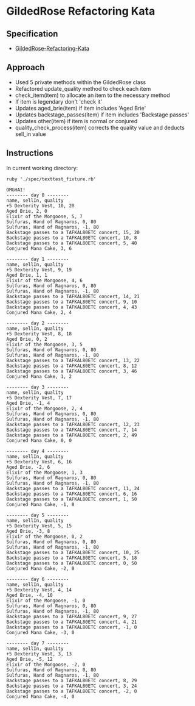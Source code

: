 # GildedRose Refactoring Kata

## Specification
* [GildedRose-Refactoring-Kata](https://github.com/emilybache/GildedRose-Refactoring-Kata/blob/master/README.md)

## Approach
* Used 5 private methods within the GildedRose class
* Refactored update_quality method to check each item
* check_item(item) to allocate an item to the necessary method
* If item is legendary don't 'check it'
* Updates aged_brie(item) if item includes 'Aged Brie'
* Updates backstage_passes(item) if item includes 'Backstage passes'
* Updates other(item) if item is normal or conjured
* quality_check_process(item) corrects the quality value and deducts sell_in value

## Instructions
In current working directory:
```
ruby './spec/texttest_fixture.rb'
```

```
OMGHAI!
-------- day 0 --------
name, sellIn, quality
+5 Dexterity Vest, 10, 20
Aged Brie, 2, 0
Elixir of the Mongoose, 5, 7
Sulfuras, Hand of Ragnaros, 0, 80
Sulfuras, Hand of Ragnaros, -1, 80
Backstage passes to a TAFKAL80ETC concert, 15, 20
Backstage passes to a TAFKAL80ETC concert, 10, 8
Backstage passes to a TAFKAL80ETC concert, 5, 40
Conjured Mana Cake, 3, 6

-------- day 1 --------
name, sellIn, quality
+5 Dexterity Vest, 9, 19
Aged Brie, 1, 1
Elixir of the Mongoose, 4, 6
Sulfuras, Hand of Ragnaros, 0, 80
Sulfuras, Hand of Ragnaros, -1, 80
Backstage passes to a TAFKAL80ETC concert, 14, 21
Backstage passes to a TAFKAL80ETC concert, 9, 10
Backstage passes to a TAFKAL80ETC concert, 4, 43
Conjured Mana Cake, 2, 4

-------- day 2 --------
name, sellIn, quality
+5 Dexterity Vest, 8, 18
Aged Brie, 0, 2
Elixir of the Mongoose, 3, 5
Sulfuras, Hand of Ragnaros, 0, 80
Sulfuras, Hand of Ragnaros, -1, 80
Backstage passes to a TAFKAL80ETC concert, 13, 22
Backstage passes to a TAFKAL80ETC concert, 8, 12
Backstage passes to a TAFKAL80ETC concert, 3, 46
Conjured Mana Cake, 1, 2

-------- day 3 --------
name, sellIn, quality
+5 Dexterity Vest, 7, 17
Aged Brie, -1, 4
Elixir of the Mongoose, 2, 4
Sulfuras, Hand of Ragnaros, 0, 80
Sulfuras, Hand of Ragnaros, -1, 80
Backstage passes to a TAFKAL80ETC concert, 12, 23
Backstage passes to a TAFKAL80ETC concert, 7, 14
Backstage passes to a TAFKAL80ETC concert, 2, 49
Conjured Mana Cake, 0, 0

-------- day 4 --------
name, sellIn, quality
+5 Dexterity Vest, 6, 16
Aged Brie, -2, 6
Elixir of the Mongoose, 1, 3
Sulfuras, Hand of Ragnaros, 0, 80
Sulfuras, Hand of Ragnaros, -1, 80
Backstage passes to a TAFKAL80ETC concert, 11, 24
Backstage passes to a TAFKAL80ETC concert, 6, 16
Backstage passes to a TAFKAL80ETC concert, 1, 50
Conjured Mana Cake, -1, 0

-------- day 5 --------
name, sellIn, quality
+5 Dexterity Vest, 5, 15
Aged Brie, -3, 8
Elixir of the Mongoose, 0, 2
Sulfuras, Hand of Ragnaros, 0, 80
Sulfuras, Hand of Ragnaros, -1, 80
Backstage passes to a TAFKAL80ETC concert, 10, 25
Backstage passes to a TAFKAL80ETC concert, 5, 18
Backstage passes to a TAFKAL80ETC concert, 0, 50
Conjured Mana Cake, -2, 0

-------- day 6 --------
name, sellIn, quality
+5 Dexterity Vest, 4, 14
Aged Brie, -4, 10
Elixir of the Mongoose, -1, 0
Sulfuras, Hand of Ragnaros, 0, 80
Sulfuras, Hand of Ragnaros, -1, 80
Backstage passes to a TAFKAL80ETC concert, 9, 27
Backstage passes to a TAFKAL80ETC concert, 4, 21
Backstage passes to a TAFKAL80ETC concert, -1, 0
Conjured Mana Cake, -3, 0

-------- day 7 --------
name, sellIn, quality
+5 Dexterity Vest, 3, 13
Aged Brie, -5, 12
Elixir of the Mongoose, -2, 0
Sulfuras, Hand of Ragnaros, 0, 80
Sulfuras, Hand of Ragnaros, -1, 80
Backstage passes to a TAFKAL80ETC concert, 8, 29
Backstage passes to a TAFKAL80ETC concert, 3, 24
Backstage passes to a TAFKAL80ETC concert, -2, 0
Conjured Mana Cake, -4, 0

```
